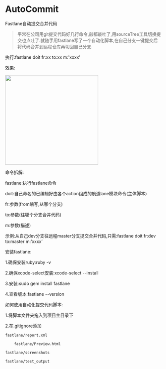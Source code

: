 # AutoCommit
Fastlane自动提交合并代码
>平常在公司用git提交代码好几行命令,敲都敲吐了,用sourceTree工具切换提交也点吐了.就随手用fastlane写了一个自动化脚本,在自己分支一键提交后将代码合并到远程仓库再切回自己分支.

执行:fastlane doit fr:xx to:xx m:'xxxx'

效果:

<img src="http://111.231.87.204/wp-content/uploads/2018/04/Snip20180418_5-300x288.png" alt="" width="300" height="288" class="alignnone size-medium wp-image-62" />

命令拆解:

fastlane:执行fastlane命令

doit:自己命名的已编辑好由各个action组成的航道lane模块命令(主体脚本)

fr:参数(from缩写,从哪个分支)

to:参数(往哪个分支合并代码)

m:参数(描述)

示例:从自己dev分支往远程master分支提交合并代码,只需:fastlane doit fr:dev to:master m:’xxxx’

安装fastlane:

1.确保安装ruby:ruby -v

2.确保xcode-select安装:xcode-select --install

3.安装:sudo gem install fastlane

4.查看版本:fastlane --version

如何使用自动化提交代码脚本:

1.将脚本文件夹拖入到项目主目录下

2.在.gitignore添加

	fastlane/report.xml
  
        fastlane/Preview.html
  
	fastlane/screenshots
  
	fastlane/test_output
